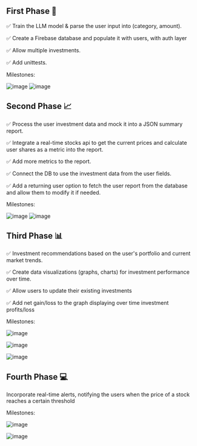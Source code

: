 ## First Phase 🤖

✅ Train the LLM model & parse the user input into (category, amount). 

✅ Create a Firebase database and populate it with users, with auth layer

✅ Allow multiple investments.

✅ Add unittests.

Milestones:

![image](https://github.com/hussaino03/track-investments/assets/67332652/80744a01-5197-4cb8-b449-65e4eae50a62)
![image](https://github.com/hussaino03/track-investments/assets/67332652/5a1549da-ee7b-45ef-a5d3-3707fe9c3767)


## Second Phase 📈

✅ Process the user investment data and mock it into a JSON summary report.

✅ Integrate a real-time stocks api to get the current prices and calculate user shares as a metric into the report.

✅ Add more metrics to the report.

✅ Connect the DB to use the investment data from the user fields.

✅ Add a returning user option to fetch the user report from the database and allow them to modify it if needed.

Milestones:

![image](https://github.com/hussaino03/track-investments/assets/67332652/3eb2a5a3-a354-4f52-9614-d16f744fca4b)
![image](https://github.com/hussaino03/track-investments/assets/67332652/ec0753ba-87ff-48e7-8e59-8d8faad66cf6)


## Third Phase 📊

✅ Investment recommendations based on the user's portfolio and current market trends.

✅ Create data visualizations (graphs, charts) for investment performance over time.

✅ Allow users to update their existing investments

✅ Add net gain/loss to the graph displaying over time investment profits/loss

Milestones:

![image](https://github.com/hussaino03/track-investments/assets/67332652/f4a4f1b3-3e17-4018-937e-bb2cdefce47d)

![image](https://github.com/hussaino03/track-investments/assets/67332652/0b79addd-3846-49dc-80d2-cb30102460d6)

![image](https://github.com/hussaino03/track-investments/assets/67332652/fe8104fc-c8e9-429f-a51f-0baf0c00a718)


## Fourth Phase 💻

Incorporate real-time alerts, notifying the users when the price of a stock reaches a certain threshold

Milestones:

![image](https://github.com/hussaino03/track-investments/assets/67332652/f46d450d-d366-4d6e-812f-1555c3f4de27)

![image](https://github.com/hussaino03/track-investments/assets/67332652/3a5474bc-e301-4736-9bc5-6177f4358f33)


